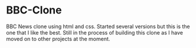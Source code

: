 # BBC-Clone
BBC News clone using html and css.
Started several versions but this is the one that I like the best.  Still in the process of building this clone as I have moved on to other projects at the moment.
